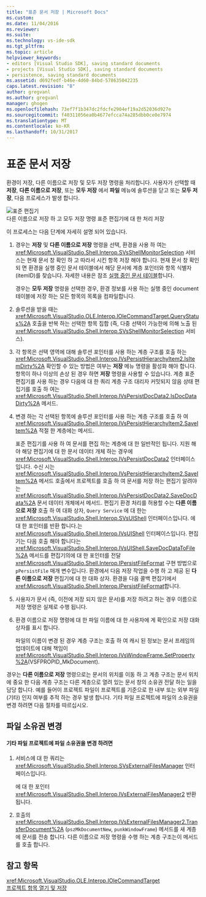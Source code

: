 ```yaml
---
title: "표준 문서 저장 | Microsoft Docs"
ms.custom: 
ms.date: 11/04/2016
ms.reviewer: 
ms.suite: 
ms.technology: vs-ide-sdk
ms.tgt_pltfrm: 
ms.topic: article
helpviewer_keywords:
- editors [Visual Studio SDK], saving standard documents
- projects [Visual Studio SDK], saving standard documents
- persistence, saving standard documents
ms.assetid: d692fedf-b46e-4d60-84bd-578635042235
caps.latest.revision: "8"
author: gregvanl
ms.author: gregvanl
manager: ghogen
ms.openlocfilehash: 73ef7f1b347dc2fdcfe2904ef19a2d52036d927e
ms.sourcegitcommit: f40311056ea0b4677efcca74a285dbb0ce0e7974
ms.translationtype: MT
ms.contentlocale: ko-KR
ms.lasthandoff: 10/31/2017
---
```

# <a name="saving-a-standard-document"></a>표준 문서 저장
환경이 저장, 다른 이름으로 저장 및 모두 저장 명령을 처리합니다. 사용자가 선택할 때 **저장**, **다른 이름으로 저장**, 또는 **모두 저장** 에서 **파일** 메뉴에 솔루션을 닫고 또는  **모두 저장**, 다음 프로세스가 발생 합니다.  
  
 ![표준 편집기](../../extensibility/internals/media/public.gif "공개")  
다른 이름으로 저장 하 고 모두 저장 명령 표준 편집기에 대 한 처리 저장  
  
 이 프로세스는 다음 단계에 자세히 설명 되어 있습니다.  
  
1.  경우는 **저장** 및 **다른 이름으로 저장** 명령을 선택, 환경을 사용 하 여는 <xref:Microsoft.VisualStudio.Shell.Interop.SVsShellMonitorSelection> 서비스는 현재 문서 창 확인 하 고 따라서 시킨 항목 저장 해야 합니다. 현재 문서 창 확인 되 면 환경을 실행 중인 문서 테이블에서 해당 문서에 계층 포인터와 항목 식별자 (itemID)를 찾습니다. 자세한 내용은 참조 [실행 중인 문서 테이블](../../extensibility/internals/running-document-table.md)합니다.  
  
     경우는 **모두 저장** 명령을 선택한 경우, 환경 정보를 사용 하는 실행 중인 document 테이블에 저장 하는 모든 항목의 목록을 컴파일합니다.  
  
2.  솔루션을 받을 때는 <xref:Microsoft.VisualStudio.OLE.Interop.IOleCommandTarget.QueryStatus%2A> 호출을 반복 하는 선택한 항목 집합 (즉, 다중 선택이 가능한에 의해 노출 된 <xref:Microsoft.VisualStudio.Shell.Interop.SVsShellMonitorSelection> 서비스).  
  
3.  각 항목은 선택 영역에 대해 솔루션 포인터를 사용 하는 계층 구조를 호출 하는 <xref:Microsoft.VisualStudio.Shell.Interop.IVsPersistHierarchyItem2.IsItemDirty%2A> 확인할 수 있는 방법은 여부는 **저장** 메뉴 명령을 활성화 해야 합니다. 항목이 하나 이상의 손상 된 경우 하면 **저장** 명령을 사용할 수 있습니다. 계층 표준 편집기를 사용 하는 경우 다음에 대 한 쿼리 계층 구조 대리자 커밋되지 않음 상태 편집기를 호출 하 여는 <xref:Microsoft.VisualStudio.Shell.Interop.IVsPersistDocData2.IsDocDataDirty%2A> 메서드.  
  
4.  변경 하는 각 선택된 항목에 솔루션 포인터를 사용 하는 계층 구조를 호출 하 여 <xref:Microsoft.VisualStudio.Shell.Interop.IVsPersistHierarchyItem2.SaveItem%2A> 적절 한 계층에는 메서드.  
  
     표준 편집기를 사용 하 여 문서를 편집 하는 계층에 대 한 일반적인 됩니다. 지원 해야 해당 편집기에 대 한 문서 데이터 개체 하는 경우에 <xref:Microsoft.VisualStudio.Shell.Interop.IVsPersistDocData2> 인터페이스입니다. 수신 시는 <xref:Microsoft.VisualStudio.Shell.Interop.IVsPersistHierarchyItem2.SaveItem%2A> 메서드 호출에서 프로젝트를 호출 하 여 문서를 저장 하는 편집기 알려야는 <xref:Microsoft.VisualStudio.Shell.Interop.IVsPersistDocData2.SaveDocData%2A> 문서 데이터 개체에서 메서드. 편집기 환경 처리를 허용할 수는 **다른 이름으로 저장** 호출 하 여 대화 상자, `Query Service` 에 대 한는 <xref:Microsoft.VisualStudio.Shell.Interop.SVsUIShell> 인터페이스입니다. 에 대 한 포인터를 반환 합니다.는 <xref:Microsoft.VisualStudio.Shell.Interop.IVsUIShell> 인터페이스입니다. 편집기는 다음 호출 해야 합니다는 <xref:Microsoft.VisualStudio.Shell.Interop.IVsUIShell.SaveDocDataToFile%2A> 메서드를 편집기의에 대 한 포인터를 전달 <xref:Microsoft.VisualStudio.Shell.Interop.IPersistFileFormat> 구현 방법으로 `pPersistFile` 매개 변수입니다. 환경에서 다음 저장 작업을 수행 하 고 제공 된 **다른 이름으로 저장** 편집기에 대 한 대화 상자. 환경을 다음 콜백 편집기에서 <xref:Microsoft.VisualStudio.Shell.Interop.IPersistFileFormat>합니다.  
  
5.  사용자가 문서 (즉, 이전에 저장 되지 않은 문서)를 저장 하려고 하는 경우 이름으로 저장 명령은 실제로 수행 됩니다.  
  
6.  환경 이름으로 저장 명령에 대 한 파일 이름에 대 한 사용자에 게 확인으로 저장 대화 상자를 표시 합니다.  
  
     파일의 이름이 변경 된 경우 계층 구조는 호출 하 여 캐시 된 정보는 문서 프레임의 업데이트에 대해 책임이 <xref:Microsoft.VisualStudio.Shell.Interop.IVsWindowFrame.SetProperty%2A>(VSFPROPID_MkDocument).  
  
 경우는 **다른 이름으로 저장** 명령으로는 문서의 위치를 이동 하 고 계층 구조는 문서 위치에 중요 한 다음 계층 구조는 다른 계층으로 열려 있는 문서 창의 소유권 전달 하는 일을 담당 합니다. 예를 들어이 프로젝트 파일이 프로젝트를 기준으로 한 내부 또는 외부 파일 (기타) 인지 여부를 추적 하는 경우 발생 합니다. 기타 파일 프로젝트에 파일의 소유권을 변경 하려면 다음 절차를 따르십시오.  
  
## <a name="changing-file-ownership"></a>파일 소유권 변경  
  
#### <a name="to-change-file-ownership-to-the-miscellaneous-files-project"></a>기타 파일 프로젝트에 파일 소유권을 변경 하려면  
  
1.  서비스에 대 한 쿼리는 <xref:Microsoft.VisualStudio.Shell.Interop.SVsExternalFilesManager> 인터페이스입니다.  
  
     에 대 한 포인터 <xref:Microsoft.VisualStudio.Shell.Interop.IVsExternalFilesManager2> 반환 됩니다.  
  
2.  호출의 <xref:Microsoft.VisualStudio.Shell.Interop.IVsExternalFilesManager2.TransferDocument%2A> (`pszMkDocumentNew`, `punkWindowFrame`) 메서드를 새 계층에 문서를 전송 합니다. 다른 이름으로 저장 명령을 수행 하는 계층 구조는이 메서드를 호출 합니다.  
  
## <a name="see-also"></a>참고 항목  
 <xref:Microsoft.VisualStudio.OLE.Interop.IOleCommandTarget>   
 [프로젝트 항목 열기 및 저장](../../extensibility/internals/opening-and-saving-project-items.md)